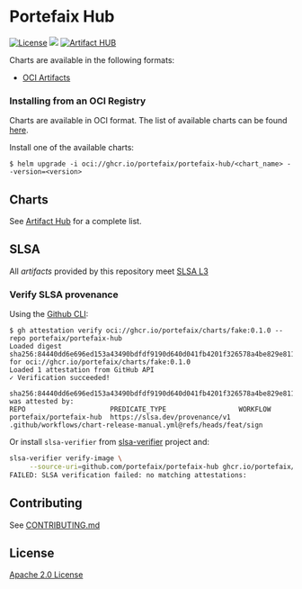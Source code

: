 # Portefaix Hub

[![License](https://img.shields.io/badge/License-Apache%202.0-blue.svg)](https://opensource.org/licenses/Apache-2.0)
[![](https://github.com/portefaix-hub/charts/workflows/Release%20Charts/badge.svg?branch=master)](https://github.com/portefaix-hub/charts/actions)
[![Artifact HUB](https://img.shields.io/endpoint?url=https://artifacthub.io/badge/repository/portefaix-hub)](https://artifacthub.io/packages/search?repo=portefaix-hub)

Charts are available in the following formats:

- [OCI Artifacts](https://helm.sh/docs/topics/registries/)

### Installing from an OCI Registry

Charts are available in OCI format. The list of available charts can be found [here](https://github.com/orgs/portefaix/packages).

Install one of the available charts:

```shell
$ helm upgrade -i oci://ghcr.io/portefaix/portefaix-hub/<chart_name> --version=<version>
```

## Charts

See [Artifact Hub](https://artifacthub.io/packages/search?repo=portefaix-hub) for a complete list.

## SLSA

All _artifacts_ provided by this repository meet [SLSA L3](https://slsa.dev/spec/v1.0/levels#build-l3)

### Verify SLSA provenance

Using the [Github CLI]():

```shell
$ gh attestation verify oci://ghcr.io/portefaix/charts/fake:0.1.0 --repo portefaix/portefaix-hub
Loaded digest sha256:84440dd6e696ed153a43490bdfdf9190d640d041fb4201f326578a4be829e811 for oci://ghcr.io/portefaix/charts/fake:0.1.0
Loaded 1 attestation from GitHub API
✓ Verification succeeded!

sha256:84440dd6e696ed153a43490bdfdf9190d640d041fb4201f326578a4be829e811 was attested by:
REPO                     PREDICATE_TYPE                  WORKFLOW
portefaix/portefaix-hub  https://slsa.dev/provenance/v1  .github/workflows/chart-release-manual.yml@refs/heads/feat/sign
```

Or install `slsa-verifier` from [slsa-verifier](https://github.com/slsa-framework/slsa-verifier) project and:

```bash
slsa-verifier verify-image \
     --source-uri=github.com/portefaix/portefaix-hub ghcr.io/portefaix/charts/fake:0.1.0@sha256:84440dd6e696ed153a43490bdfdf9190d640d041fb4201f326578a4be829e811
FAILED: SLSA verification failed: no matching attestations:
```

## Contributing

See [CONTRIBUTING.md](./CONTRIBUTING.md)

## License

[Apache 2.0 License](./LICENSE)
